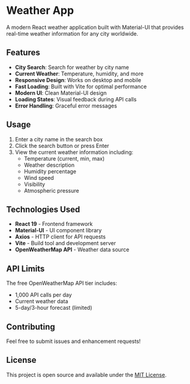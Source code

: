 # Weather App

A modern React weather application built with Material-UI that provides real-time weather information for any city worldwide.

## Features

- **City Search**: Search for weather by city name
- **Current Weather**: Temperature, humidity, and more
- **Responsive Design**: Works on desktop and mobile
- **Fast Loading**: Built with Vite for optimal performance
- **Modern UI**: Clean Material-UI design
- **Loading States**: Visual feedback during API calls
- **Error Handling**: Graceful error messages


## Usage

1. Enter a city name in the search box
2. Click the search button or press Enter
3. View the current weather information including:
   - Temperature (current, min, max)
   - Weather description
   - Humidity percentage
   - Wind speed
   - Visibility
   - Atmospheric pressure

## Technologies Used

- **React 19** - Frontend framework
- **Material-UI** - UI component library
- **Axios** - HTTP client for API requests
- **Vite** - Build tool and development server
- **OpenWeatherMap API** - Weather data source

## API Limits

The free OpenWeatherMap API tier includes:
- 1,000 API calls per day
- Current weather data
- 5-day/3-hour forecast (limited)


## Contributing

Feel free to submit issues and enhancement requests!

## License

This project is open source and available under the [MIT License](LICENSE).
